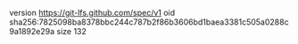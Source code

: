 version https://git-lfs.github.com/spec/v1
oid sha256:7825098ba8378bbc244c787b2f86b3606bd1baea3381c505a0288c9a1892e29a
size 132
